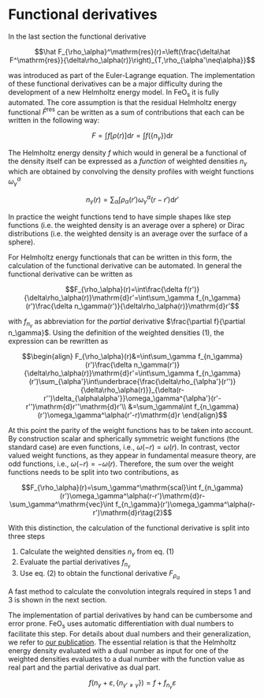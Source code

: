 # Functional derivatives

In the last section the functional derivative

$$\hat F_{\rho_\alpha}^\mathrm{res}(r)=\left(\frac{\delta\hat F^\mathrm{res}}{\delta\rho_\alpha(r)}\right)_{T,\rho_{\alpha'\neq\alpha}}$$

was introduced as part of the Euler-Lagrange equation. The implementation of these functional derivatives can be a major difficulty during the development of a new Helmholtz energy model. In $\text{FeO}_\text{s}$ it is fully automated. The core assumption is that the residual Helmholtz energy functional $\hat F^\mathrm{res}$ can be written as a sum of contributions that each can be written in the following way:

$$F=\int f[\rho(r)]\mathrm{d}r=\int f(\lbrace n_\gamma\rbrace)\mathrm{d}r$$

The Helmholtz energy density $f$ which would in general be a functional of the density itself can be expressed as a *function* of weighted densities $n_\gamma$ which are obtained by convolving the density profiles with weight functions $\omega_\gamma^\alpha$

$$n_\gamma(r)=\sum_\alpha\int\rho_\alpha(r')\omega_\gamma^\alpha(r-r')\mathrm{d}r'\tag{1}$$

In practice the weight functions tend to have simple shapes like step functions (i.e. the weighted density is an average over a sphere) or Dirac distributions (i.e. the weighted density is an average over the surface of a sphere).

For Helmholtz energy functionals that can be written in this form, the calculation of the functional derivative can be automated. In general the functional derivative can be written as

$$F_{\rho_\alpha}(r)=\int\frac{\delta f(r')}{\delta\rho_\alpha(r)}\mathrm{d}r'=\int\sum_\gamma f_{n_\gamma}(r')\frac{\delta n_\gamma(r')}{\delta\rho_\alpha(r)}\mathrm{d}r'$$

with $f_{n_\gamma}$ as abbreviation for the *partial* derivative $\frac{\partial f}{\partial n_\gamma}$. Using the definition of the weighted densities (1), the expression can be rewritten as

$$\begin{align}
F_{\rho_\alpha}(r)&=\int\sum_\gamma f_{n_\gamma}(r')\frac{\delta n_\gamma(r')}{\delta\rho_\alpha(r)}\mathrm{d}r'=\int\sum_\gamma f_{n_\gamma}(r')\sum_{\alpha'}\int\underbrace{\frac{\delta\rho_{\alpha'}(r'')}{\delta\rho_\alpha(r)}}_{\delta(r-r'')\delta_{\alpha\alpha'}}\omega_\gamma^{\alpha'}(r'-r'')\mathrm{d}r''\mathrm{d}r'\\
&=\sum_\gamma\int f_{n_\gamma}(r')\omega_\gamma^\alpha(r'-r)\mathrm{d}r
\end{align}$$

At this point the parity of the weight functions has to be taken into account. By construction scalar and spherically symmetric weight functions (the standard case) are even functions, i.e., $\omega(-r)=\omega(r)$. In contrast, vector valued weight functions, as they appear in fundamental measure theory, are odd functions, i.e., $\omega(-r)=-\omega(r)$. Therefore, the sum over the weight functions needs to be split into two contributions, as

$$F_{\rho_\alpha}(r)=\sum_\gamma^\mathrm{scal}\int f_{n_\gamma}(r')\omega_\gamma^\alpha(r-r')\mathrm{d}r-\sum_\gamma^\mathrm{vec}\int f_{n_\gamma}(r')\omega_\gamma^\alpha(r-r')\mathrm{d}r\tag{2}$$

With this distinction, the calculation of the functional derivative is split into three steps

1. Calculate the weighted densities $n_\gamma$ from eq. (1)
2. Evaluate the partial derivatives $f_{n_\gamma}$
3. Use eq. (2) to obtain the functional derivative $F_{\rho_\alpha}$

A fast method to calculate the convolution integrals required in steps 1 and 3 is shown in the next section.

The implementation of partial derivatives by hand can be cumbersome and error prone. $\text{FeO}_\text{s}$ uses automatic differentiation with dual numbers to facilitate this step. For details about dual numbers and their generalization, we refer to [our publication](https://www.frontiersin.org/articles/10.3389/fceng.2021.758090/full). The essential relation is that the Helmholtz energy density evaluated with a dual number as input for one of the weighted densities evaluates to a dual number with the function value as real part and the partial derivative as dual part.

$$f(n_\gamma+\varepsilon,\lbrace n_{\gamma'\neq\gamma}\rbrace)=f+f_{n_\gamma}\varepsilon$$